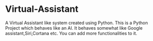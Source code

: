 # Virtual-Assistant
A Virtual Assistant like system created using Python.
This is a Python Project which behaves like an AI.
It behaves somewhat like Google assistant,Siri,Cortana etc.
You can add more functionalities to it.

